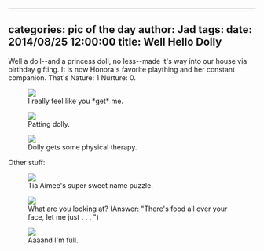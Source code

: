
---
categories: pic of the day
author: Jad
tags: 
date: 2014/08/25 12:00:00
title: Well Hello Dolly
---
<p>Well a doll--and a princess doll, no less--made it's way into our house via birthday gifting.  It is now
Honora's favorite plaything and her constant companion.  That's Nature: 1 Nurture: 0.</p>

<figure>
<img src="/img/2014/08/25/img_20140825_145014082_medium.jpg" />
<figcaption>I really feel like you *get* me.</figcaption>
</figure>

<figure>
<img src="/img/2014/08/25/img_20140825_144925252_medium.jpg" />
<figcaption>Patting dolly.</figcaption>
</figure>

<figure>
<img src="/img/2014/08/25/img_20140825_125224546_medium.jpg" />
<figcaption>Dolly gets some physical therapy.</figcaption>
</figure>

<p>Other stuff:</p>

<figure>
<img src="/img/2014/08/25/img_20140825_092216570_medium.jpg" />
<figcaption>Tia Aimee's super sweet name puzzle.</figcaption>
</figure>

<figure>
<img src="/img/2014/08/25/img_20140825_090149400_medium.jpg" />
<figcaption>What are you looking at? (Answer: "There's food all over your face, let me just . . . ")</figcaption>
</figure>

<figure>
<img src="/img/2014/08/25/img_20140825_113043781_medium.jpg" />
<figcaption>Aaaand I'm full.</figcaption>
</figure>

